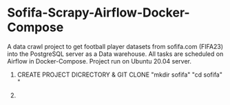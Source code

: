 # Sofifa-Scrapy-Airflow-Docker-Compose
A data crawl project to get football player datasets from sofifa.com (FIFA23) into the PostgreSQL server as a Data warehouse. All tasks are scheduled on Airflow in Docker-Compose. 
Project run on Ubuntu 20.04 server.

1. CREATE PROJECT DICRECTORY & GIT CLONE
"mkdir sofifa"
"cd sofifa"
"
 
2. 
